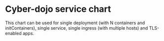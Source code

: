 # Cyber-dojo service chart

This chart can be used for single deployment (with N containers and initContainers), single service,  single ingress (with multiple hosts) and TLS-enabled apps.

